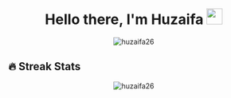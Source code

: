 <h1 align="center">
    Hello there, I'm Huzaifa <img src="https://github.com/blackcater/blackcater/raw/main/images/Hi.gif" height="32"/><br>
</h1>

<p align="center">
<span align="center"> <img src="https://komarev.com/ghpvc/?username=huzaifa26&label=Profile%20views&color=0e75b6&style=plastic" alt="huzaifa26" /> </span>
</p>

## 🔥 Streak Stats
<p align="center"><img src="https://github-readme-streak-stats.herokuapp.com/?user=huzaifa26&theme=algolia" alt="huzaifa26"  /></p>
